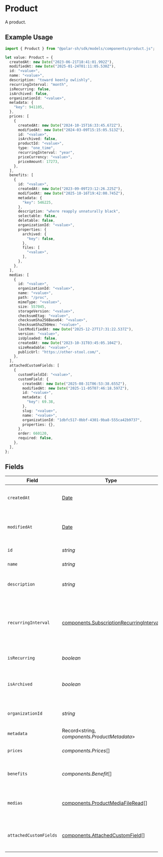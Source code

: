 # Product

A product.

## Example Usage

```typescript
import { Product } from "@polar-sh/sdk/models/components/product.js";

let value: Product = {
  createdAt: new Date("2023-06-21T18:41:01.992Z"),
  modifiedAt: new Date("2025-01-24T01:11:05.530Z"),
  id: "<value>",
  name: "<value>",
  description: "toward keenly owlishly",
  recurringInterval: "month",
  isRecurring: false,
  isArchived: false,
  organizationId: "<value>",
  metadata: {
    "key": 941105,
  },
  prices: [
    {
      createdAt: new Date("2024-10-15T16:33:45.672Z"),
      modifiedAt: new Date("2024-03-09T15:15:05.513Z"),
      id: "<value>",
      isArchived: false,
      productId: "<value>",
      type: "one_time",
      recurringInterval: "year",
      priceCurrency: "<value>",
      priceAmount: 17273,
    },
  ],
  benefits: [
    {
      id: "<value>",
      createdAt: new Date("2023-09-09T23:12:26.225Z"),
      modifiedAt: new Date("2025-10-16T19:42:00.745Z"),
      metadata: {
        "key": 546225,
      },
      description: "where reapply unnaturally black",
      selectable: false,
      deletable: false,
      organizationId: "<value>",
      properties: {
        archived: {
          "key": false,
        },
        files: [
          "<value>",
        ],
      },
    },
  ],
  medias: [
    {
      id: "<value>",
      organizationId: "<value>",
      name: "<value>",
      path: "/proc",
      mimeType: "<value>",
      size: 557045,
      storageVersion: "<value>",
      checksumEtag: "<value>",
      checksumSha256Base64: "<value>",
      checksumSha256Hex: "<value>",
      lastModifiedAt: new Date("2025-12-27T17:31:22.537Z"),
      version: "<value>",
      isUploaded: false,
      createdAt: new Date("2023-10-31T03:45:05.104Z"),
      sizeReadable: "<value>",
      publicUrl: "https://other-stool.com/",
    },
  ],
  attachedCustomFields: [
    {
      customFieldId: "<value>",
      customField: {
        createdAt: new Date("2025-08-31T06:53:38.655Z"),
        modifiedAt: new Date("2025-11-05T07:46:18.597Z"),
        id: "<value>",
        metadata: {
          "key": 69.38,
        },
        slug: "<value>",
        name: "<value>",
        organizationId: "1dbfc517-0bbf-4301-9ba8-555ca42b9737",
        properties: {},
      },
      order: 660120,
      required: false,
    },
  ],
};
```

## Fields

| Field                                                                                                | Type                                                                                                 | Required                                                                                             | Description                                                                                          |
| ---------------------------------------------------------------------------------------------------- | ---------------------------------------------------------------------------------------------------- | ---------------------------------------------------------------------------------------------------- | ---------------------------------------------------------------------------------------------------- |
| `createdAt`                                                                                          | [Date](https://developer.mozilla.org/en-US/docs/Web/JavaScript/Reference/Global_Objects/Date)        | :heavy_check_mark:                                                                                   | Creation timestamp of the object.                                                                    |
| `modifiedAt`                                                                                         | [Date](https://developer.mozilla.org/en-US/docs/Web/JavaScript/Reference/Global_Objects/Date)        | :heavy_check_mark:                                                                                   | Last modification timestamp of the object.                                                           |
| `id`                                                                                                 | *string*                                                                                             | :heavy_check_mark:                                                                                   | The ID of the product.                                                                               |
| `name`                                                                                               | *string*                                                                                             | :heavy_check_mark:                                                                                   | The name of the product.                                                                             |
| `description`                                                                                        | *string*                                                                                             | :heavy_check_mark:                                                                                   | The description of the product.                                                                      |
| `recurringInterval`                                                                                  | [components.SubscriptionRecurringInterval](../../models/components/subscriptionrecurringinterval.md) | :heavy_check_mark:                                                                                   | The recurring interval of the product. If `None`, the product is a one-time purchase.                |
| `isRecurring`                                                                                        | *boolean*                                                                                            | :heavy_check_mark:                                                                                   | Whether the product is a subscription.                                                               |
| `isArchived`                                                                                         | *boolean*                                                                                            | :heavy_check_mark:                                                                                   | Whether the product is archived and no longer available.                                             |
| `organizationId`                                                                                     | *string*                                                                                             | :heavy_check_mark:                                                                                   | The ID of the organization owning the product.                                                       |
| `metadata`                                                                                           | Record<string, *components.ProductMetadata*>                                                         | :heavy_check_mark:                                                                                   | N/A                                                                                                  |
| `prices`                                                                                             | *components.Prices*[]                                                                                | :heavy_check_mark:                                                                                   | List of prices for this product.                                                                     |
| `benefits`                                                                                           | *components.Benefit*[]                                                                               | :heavy_check_mark:                                                                                   | List of benefits granted by the product.                                                             |
| `medias`                                                                                             | [components.ProductMediaFileRead](../../models/components/productmediafileread.md)[]                 | :heavy_check_mark:                                                                                   | List of medias associated to the product.                                                            |
| `attachedCustomFields`                                                                               | [components.AttachedCustomField](../../models/components/attachedcustomfield.md)[]                   | :heavy_check_mark:                                                                                   | List of custom fields attached to the product.                                                       |